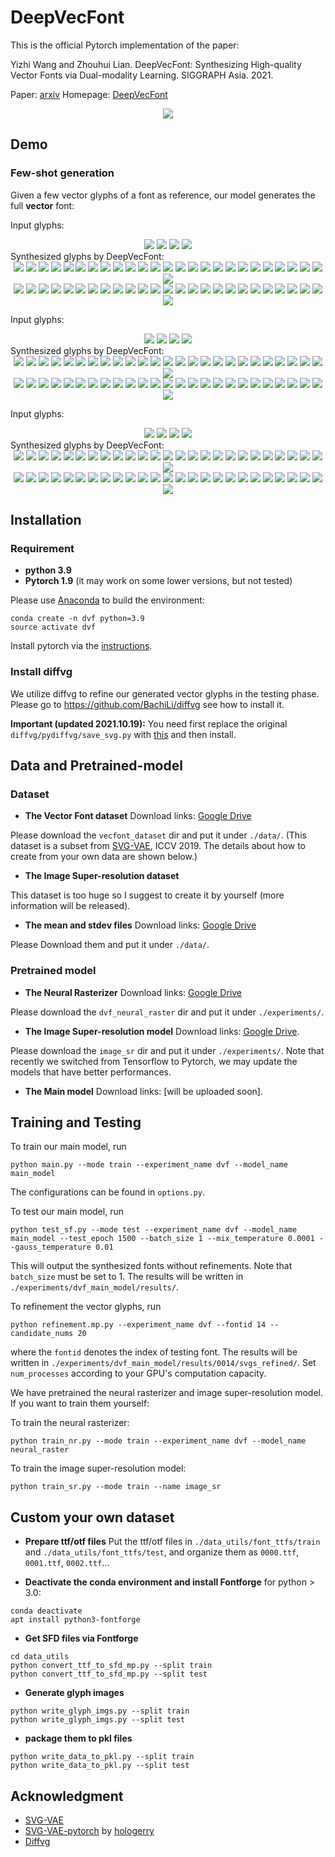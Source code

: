 # DeepVecFont

This is the official Pytorch implementation of the paper:

Yizhi Wang and Zhouhui Lian. DeepVecFont: Synthesizing High-quality Vector Fonts via Dual-modality Learning. SIGGRAPH Asia. 2021.

Paper: [arxiv](https://arxiv.org/abs/2110.06688)
Homepage: [DeepVecFont](https://yizhiwang96.github.io/deepvecfont_homepage/)

<div align=center>
	<img src="imgs/teaser.svg"> 
</div>

## Demo
### Few-shot generation
Given a few vector glyphs of a font as reference, our model generates the full **vector** font:

Input glyphs:
<div align=center>
	<img src="imgs/font_02/gt/02_00.svg"> 
	<img src="imgs/font_02/gt/02_01.svg"> 
	<img src="imgs/font_02/gt/02_26.svg"> 
	<img src="imgs/font_02/gt/02_27.svg"> 
</div>
Synthesized glyphs by DeepVecFont:
<div align=center>
	<img src="imgs/font_02/syn/02_00.svg"> 
	<img src="imgs/font_02/syn/02_01.svg"> 
	<img src="imgs/font_02/syn/02_02.svg"> 
	<img src="imgs/font_02/syn/02_03.svg"> 
	<img src="imgs/font_02/syn/02_04.svg">
	<img src="imgs/font_02/syn/02_05.svg">
	<img src="imgs/font_02/syn/02_06.svg">
	<img src="imgs/font_02/syn/02_07.svg"> 
	<img src="imgs/font_02/syn/02_08.svg"> 
	<img src="imgs/font_02/syn/02_09.svg"> 
	<img src="imgs/font_02/syn/02_10.svg"> 
	<img src="imgs/font_02/syn/02_11.svg">
	<img src="imgs/font_02/syn/02_12.svg">
	<img src="imgs/font_02/syn/02_13.svg">
	<img src="imgs/font_02/syn/02_14.svg"> 
	<img src="imgs/font_02/syn/02_15.svg"> 
	<img src="imgs/font_02/syn/02_16.svg"> 
	<img src="imgs/font_02/syn/02_17.svg"> 
	<img src="imgs/font_02/syn/02_18.svg">
	<img src="imgs/font_02/syn/02_19.svg">
	<img src="imgs/font_02/syn/02_20.svg">
	<img src="imgs/font_02/syn/02_21.svg"> 
	<img src="imgs/font_02/syn/02_22.svg"> 
	<img src="imgs/font_02/syn/02_23.svg"> 	
	<img src="imgs/font_02/syn/02_24.svg">
	<img src="imgs/font_02/syn/02_25.svg">
	<br/>
	<img src="imgs/font_02/syn/02_26.svg"> 
	<img src="imgs/font_02/syn/02_27.svg"> 
	<img src="imgs/font_02/syn/02_28.svg"> 
	<img src="imgs/font_02/syn/02_29.svg"> 
	<img src="imgs/font_02/syn/02_30.svg">
	<img src="imgs/font_02/syn/02_31.svg">
	<img src="imgs/font_02/syn/02_32.svg">
	<img src="imgs/font_02/syn/02_33.svg"> 
	<img src="imgs/font_02/syn/02_34.svg"> 
	<img src="imgs/font_02/syn/02_35.svg"> 
	<img src="imgs/font_02/syn/02_36.svg"> 
	<img src="imgs/font_02/syn/02_37.svg">
	<img src="imgs/font_02/syn/02_38.svg">
	<img src="imgs/font_02/syn/02_39.svg">
	<img src="imgs/font_02/syn/02_40.svg"> 
	<img src="imgs/font_02/syn/02_41.svg"> 
	<img src="imgs/font_02/syn/02_42.svg"> 
	<img src="imgs/font_02/syn/02_43.svg"> 
	<img src="imgs/font_02/syn/02_44.svg">
	<img src="imgs/font_02/syn/02_45.svg">
	<img src="imgs/font_02/syn/02_46.svg">
	<img src="imgs/font_02/syn/02_47.svg"> 
	<img src="imgs/font_02/syn/02_48.svg"> 
	<img src="imgs/font_02/syn/02_49.svg">
	<img src="imgs/font_02/syn/02_50.svg">
	<img src="imgs/font_02/syn/02_51.svg">	
	<br/>
</div>

Input glyphs:
<div align=center>
	<img src="imgs/font_12/gt/12_00.svg"> 
	<img src="imgs/font_12/gt/12_01.svg"> 
	<img src="imgs/font_12/gt/12_26.svg"> 
	<img src="imgs/font_12/gt/12_27.svg"> 
</div>
Synthesized glyphs by DeepVecFont:
<div align=center>
	<img src="imgs/font_12/syn/12_00.svg"> 
	<img src="imgs/font_12/syn/12_01.svg"> 
	<img src="imgs/font_12/syn/12_02.svg"> 
	<img src="imgs/font_12/syn/12_03.svg"> 
	<img src="imgs/font_12/syn/12_04.svg">
	<img src="imgs/font_12/syn/12_05.svg">
	<img src="imgs/font_12/syn/12_06.svg">
	<img src="imgs/font_12/syn/12_07.svg"> 
	<img src="imgs/font_12/syn/12_08.svg"> 
	<img src="imgs/font_12/syn/12_09.svg"> 
	<img src="imgs/font_12/syn/12_10.svg"> 
	<img src="imgs/font_12/syn/12_11.svg">
	<img src="imgs/font_12/syn/12_12.svg">
	<img src="imgs/font_12/syn/12_13.svg">
	<img src="imgs/font_12/syn/12_14.svg"> 
	<img src="imgs/font_12/syn/12_15.svg"> 
	<img src="imgs/font_12/syn/12_16.svg"> 
	<img src="imgs/font_12/syn/12_17.svg"> 
	<img src="imgs/font_12/syn/12_18.svg">
	<img src="imgs/font_12/syn/12_19.svg">
	<img src="imgs/font_12/syn/12_20.svg">
	<img src="imgs/font_12/syn/12_21.svg"> 
	<img src="imgs/font_12/syn/12_22.svg"> 
	<img src="imgs/font_12/syn/12_23.svg"> 	
	<img src="imgs/font_12/syn/12_24.svg">
	<img src="imgs/font_12/syn/12_25.svg">
	<br/>
	<img src="imgs/font_12/syn/12_26.svg"> 
	<img src="imgs/font_12/syn/12_27.svg"> 
	<img src="imgs/font_12/syn/12_28.svg"> 
	<img src="imgs/font_12/syn/12_29.svg"> 
	<img src="imgs/font_12/syn/12_30.svg">
	<img src="imgs/font_12/syn/12_31.svg">
	<img src="imgs/font_12/syn/12_32.svg">
	<img src="imgs/font_12/syn/12_33.svg"> 
	<img src="imgs/font_12/syn/12_34.svg"> 
	<img src="imgs/font_12/syn/12_35.svg"> 
	<img src="imgs/font_12/syn/12_36.svg"> 
	<img src="imgs/font_12/syn/12_37.svg">
	<img src="imgs/font_12/syn/12_38.svg">
	<img src="imgs/font_12/syn/12_39.svg">
	<img src="imgs/font_12/syn/12_40.svg"> 
	<img src="imgs/font_12/syn/12_41.svg"> 
	<img src="imgs/font_12/syn/12_42.svg"> 
	<img src="imgs/font_12/syn/12_43.svg"> 
	<img src="imgs/font_12/syn/12_44.svg">
	<img src="imgs/font_12/syn/12_45.svg">
	<img src="imgs/font_12/syn/12_46.svg">
	<img src="imgs/font_12/syn/12_47.svg"> 
	<img src="imgs/font_12/syn/12_48.svg"> 
	<img src="imgs/font_12/syn/12_49.svg">
	<img src="imgs/font_12/syn/12_50.svg">
	<img src="imgs/font_12/syn/12_51.svg">	
	<br/>
</div>

Input glyphs:
<div align=center>
	<img src="imgs/font_41/gt/41_00.svg"> 
	<img src="imgs/font_41/gt/41_01.svg"> 
	<img src="imgs/font_41/gt/41_26.svg"> 
	<img src="imgs/font_41/gt/41_27.svg"> 
</div>
Synthesized glyphs by DeepVecFont:
<div align=center>
	<img src="imgs/font_41/syn/41_00.svg"> 
	<img src="imgs/font_41/syn/41_01.svg"> 
	<img src="imgs/font_41/syn/41_02.svg"> 
	<img src="imgs/font_41/syn/41_03.svg"> 
	<img src="imgs/font_41/syn/41_04.svg">
	<img src="imgs/font_41/syn/41_05.svg">
	<img src="imgs/font_41/syn/41_06.svg">
	<img src="imgs/font_41/syn/41_07.svg"> 
	<img src="imgs/font_41/syn/41_08.svg"> 
	<img src="imgs/font_41/syn/41_09.svg"> 
	<img src="imgs/font_41/syn/41_10.svg"> 
	<img src="imgs/font_41/syn/41_11.svg">
	<img src="imgs/font_41/syn/41_12.svg">
	<img src="imgs/font_41/syn/41_13.svg">
	<img src="imgs/font_41/syn/41_14.svg"> 
	<img src="imgs/font_41/syn/41_15.svg"> 
	<img src="imgs/font_41/syn/41_16.svg"> 
	<img src="imgs/font_41/syn/41_17.svg"> 
	<img src="imgs/font_41/syn/41_18.svg">
	<img src="imgs/font_41/syn/41_19.svg">
	<img src="imgs/font_41/syn/41_20.svg">
	<img src="imgs/font_41/syn/41_21.svg"> 
	<img src="imgs/font_41/syn/41_22.svg"> 
	<img src="imgs/font_41/syn/41_23.svg"> 	
	<img src="imgs/font_41/syn/41_24.svg">
	<img src="imgs/font_41/syn/41_25.svg">
	<br/>
	<img src="imgs/font_41/syn/41_26.svg"> 
	<img src="imgs/font_41/syn/41_27.svg"> 
	<img src="imgs/font_41/syn/41_28.svg"> 
	<img src="imgs/font_41/syn/41_29.svg"> 
	<img src="imgs/font_41/syn/41_30.svg">
	<img src="imgs/font_41/syn/41_31.svg">
	<img src="imgs/font_41/syn/41_32.svg">
	<img src="imgs/font_41/syn/41_33.svg"> 
	<img src="imgs/font_41/syn/41_34.svg"> 
	<img src="imgs/font_41/syn/41_35.svg"> 
	<img src="imgs/font_41/syn/41_36.svg"> 
	<img src="imgs/font_41/syn/41_37.svg">
	<img src="imgs/font_41/syn/41_38.svg">
	<img src="imgs/font_41/syn/41_39.svg">
	<img src="imgs/font_41/syn/41_40.svg"> 
	<img src="imgs/font_41/syn/41_41.svg"> 
	<img src="imgs/font_41/syn/41_42.svg"> 
	<img src="imgs/font_41/syn/41_43.svg"> 
	<img src="imgs/font_41/syn/41_44.svg">
	<img src="imgs/font_41/syn/41_45.svg">
	<img src="imgs/font_41/syn/41_46.svg">
	<img src="imgs/font_41/syn/41_47.svg"> 
	<img src="imgs/font_41/syn/41_48.svg"> 
	<img src="imgs/font_41/syn/41_49.svg">
	<img src="imgs/font_41/syn/41_50.svg">
	<img src="imgs/font_41/syn/41_51.svg">	
	<br/>
</div>

## Installation

### Requirement

- **python 3.9**
- **Pytorch 1.9** (it may work on some lower versions, but not tested)

Please use [Anaconda](https://docs.anaconda.com/anaconda/install/linux/) to build the environment:
```shell
conda create -n dvf python=3.9
source activate dvf
```
Install pytorch via the [instructions](https://pytorch.org/get-started/locally/).

### Install diffvg

We utilize diffvg to refine our generated vector glyphs in the testing phase.
Please go to https://github.com/BachiLi/diffvg see how to install it.

**Important (updated 2021.10.19):** You need first replace the original `diffvg/pydiffvg/save_svg.py` with [this](./data_utils/save_svg.py) and then install.

## Data and Pretrained-model

### Dataset
- **The Vector Font dataset** Download links: [Google Drive](https://drive.google.com/drive/folders/1dGOOXK63-QJKXnE7_fD2OCfYJGKsApSg?usp=sharing)

Please download the `vecfont_dataset` dir and put it under `./data/`.
(This dataset is a subset from [SVG-VAE](https://github.com/magenta/magenta/tree/main/magenta/models/svg_vae), ICCV 2019.
The details about how to create from your own data are shown below.)

- **The Image Super-resolution dataset** 

This dataset is too huge so I suggest to create it by yourself (more information will be released).

- **The mean and stdev files** Download links: [Google Drive](https://drive.google.com/drive/folders/1ZDZQIf2LGXmlKKPtkS3l32P77iNAlBqD?usp=sharing)

Please Download them and put it under `./data/`.

### Pretrained model
- **The Neural Rasterizer** Download links: [Google Drive](https://drive.google.com/drive/folders/10Qy7vFn27H2qQfve1Tu7UR3sm3l45cKg?usp=sharing)

Please download the `dvf_neural_raster` dir and put it under `./experiments/`.

- **The Image Super-resolution model**  Download links: [Google Drive](https://drive.google.com/drive/folders/1D_U4KHbt42u6ZGNNOAOvy5QXjwHj_abX?usp=sharing).

Please download the `image_sr` dir and put it under `./experiments/`.
Note that recently we switched from Tensorflow to Pytorch, we may update the models that have better performances.

- **The Main model** Download links: [will be uploaded soon].

## Training and Testing

To train our main model, run
```
python main.py --mode train --experiment_name dvf --model_name main_model
```
The configurations can be found in `options.py`.

To test our main model, run
```
python test_sf.py --mode test --experiment_name dvf --model_name main_model --test_epoch 1500 --batch_size 1 --mix_temperature 0.0001 --gauss_temperature 0.01
```
This will output the synthesized fonts without refinements. Note that `batch_size` must be set to 1. The results will be written in `./experiments/dvf_main_model/results/`.


To refinement the vector glyphs, run
```
python refinement.mp.py --experiment_name dvf --fontid 14 --candidate_nums 20 
```
where the `fontid` denotes the index of testing font. The results will be written in `./experiments/dvf_main_model/results/0014/svgs_refined/`. Set `num_processes` according to your GPU's computation capacity.

We have pretrained the neural rasterizer and image super-resolution model.
If you want to train them yourself:

To train the neural rasterizer:
```
python train_nr.py --mode train --experiment_name dvf --model_name neural_raster
```
To train the image super-resolution model:
```
python train_sr.py --mode train --name image_sr
```

## Custom your own dataset

- **Prepare ttf/otf files**
Put the ttf/otf files in `./data_utils/font_ttfs/train` and `./data_utils/font_ttfs/test`, and organize them as `0000.ttf`, `0001.ttf`, `0002.ttf`...

- **Deactivate the conda environment and install Fontforge**
for python > 3.0:
```
conda deactivate
apt install python3-fontforge
```

- **Get SFD files via Fontforge**
```
cd data_utils
python convert_ttf_to_sfd_mp.py --split train
python convert_ttf_to_sfd_mp.py --split test
```

- **Generate glyph images**
```
python write_glyph_imgs.py --split train
python write_glyph_imgs.py --split test
```

- **package them to pkl files**
```
python write_data_to_pkl.py --split train
python write_data_to_pkl.py --split test
```

## Acknowledgment

- [SVG-VAE](https://github.com/magenta/magenta/tree/main/magenta/models/svg_vae)
- [SVG-VAE-pytorch](https://github.com/hologerry/svg_vae_pytorch) by [hologerry](https://github.com/hologerry)
- [Diffvg](https://github.com/BachiLi/diffvg)